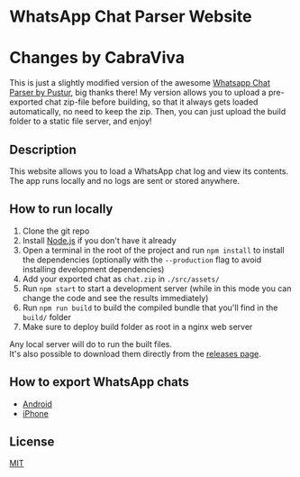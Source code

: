 # WhatsApp Chat Parser Website

# Changes by CabraViva
This is just a slightly modified version of the awesome [Whatsapp Chat Parser by Pustur](https://github.com/Pustur/whatsapp-chat-parser-website), big thanks there!
My version allows you to upload a pre-exported chat zip-file before building, so that it always gets loaded automatically, no need to keep the zip.
Then, you can just upload the build folder to a static file server, and enjoy!

## Description
This website allows you to load a WhatsApp chat log and view its contents.
The app runs locally and no logs are sent or stored anywhere.

## How to run locally

1. Clone the git repo
2. Install [Node.js](https://nodejs.org/en/) if you don't have it already
3. Open a terminal in the root of the project and run `npm install` to install the dependencies (optionally with the `--production` flag to avoid installing development dependencies)
4. Add your exported chat as `chat.zip` in `./src/assets/`
5. Run `npm start` to start a development server (while in this mode you can change the code and see the results immediately)
6. Run `npm run build` to build the compiled bundle that you'll find in the `build/` folder
7. Make sure to deploy build folder as root in a nginx web server

Any local server will do to run the built files.  
It's also possible to download them directly from the [releases page](https://github.com/Pustur/whatsapp-chat-parser-website/releases).

## How to export WhatsApp chats

- [Android](https://faq.whatsapp.com/android/chats/how-to-save-your-chat-history)
- [iPhone](https://faq.whatsapp.com/iphone/chats/how-to-back-up-to-icloud/)

## License

[MIT](LICENSE)
